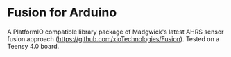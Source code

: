 # Fusion for Arduino

A PlatformIO compatible library package of Madgwick's latest AHRS sensor fusion approach (https://github.com/xioTechnologies/Fusion). Tested on a Teensy 4.0 board.
